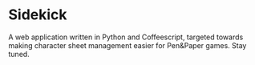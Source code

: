 Sidekick
========

A web application written in Python and Coffeescript, targeted towards making character sheet management easier for Pen&Paper games. Stay tuned.
